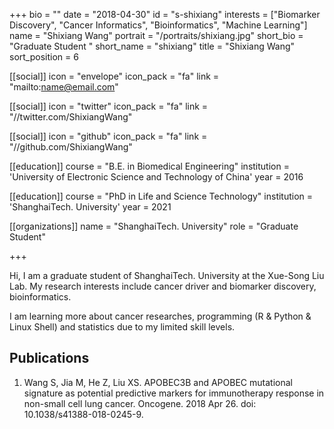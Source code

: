 +++
bio = ""
date = "2018-04-30"
id = "s-shixiang"
interests = ["Biomarker Discovery", "Cancer Informatics", "Bioinformatics", "Machine Learning"]
name = "Shixiang Wang"
portrait = "/portraits/shixiang.jpg"
short_bio = "Graduate Student "
short_name = "shixiang"
title = "Shixiang Wang"
sort_position = 6

[[social]]
    icon = "envelope"
    icon_pack = "fa"
    link = "mailto:name@email.com"

[[social]]
    icon = "twitter"
    icon_pack = "fa"
    link = "//twitter.com/ShixiangWang"

[[social]]
    icon = "github"
    icon_pack = "fa"
    link = "//github.com/ShixiangWang"

[[education]]
    course = "B.E. in Biomedical Engineering"
    institution = 'University of Electronic Science and Technology of China'
    year = 2016

[[education]]
    course = "PhD in Life and Science Technology"
    institution = 'ShanghaiTech. University'
    year = 2021 

[[organizations]]
    name = "ShanghaiTech. University"
    role = "Graduate Student"

+++

Hi, I am a graduate student of ShanghaiTech. University at the Xue-Song Liu Lab. My research interests include cancer driver and biomarker discovery, bioinformatics.

I am learning more about cancer researches, programming (R & Python & Linux Shell) and statistics due to my limited skill levels.

## Publications

1. Wang S, Jia M, He Z, Liu XS. APOBEC3B and APOBEC mutational signature as potential predictive markers for immunotherapy response in non-small cell lung cancer. Oncogene. 2018 Apr 26. doi: 10.1038/s41388-018-0245-9. 